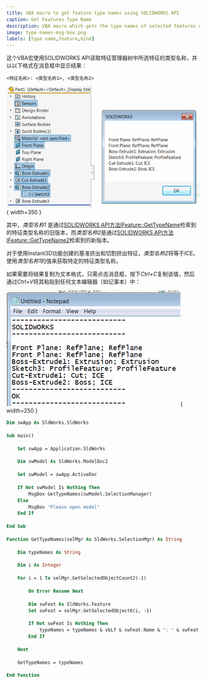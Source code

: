 ```yaml
---
title: VBA macro to get feature type names using SOLIDWORKS API
caption: Get Features Type Name
description: VBA macro which gets the type names of selected features using SOLIDWORKS API and displays the message box
image: type-names-msg-box.png
labels: [type name,feature,kind]
---
```

这个VBA宏使用SOLIDWORKS API读取特征管理器树中所选特征的类型名称，并以以下格式在消息框中显示结果：

~~~
<特征名称>: <类型名称1>, <类型名称2>
~~~

![在消息框中显示所选特征的类型名称](type-names-msg-box.png){ width=350 }

其中，*类型名称1* 是通过[SOLIDWORKS API方法IFeature::GetTypeName](https://help.solidworks.com/2016/english/api/sldworksapi/solidworks.interop.sldworks~solidworks.interop.sldworks.ifeature~gettypename.html)检索到的特征类型名称的旧版本，而*类型名称2*是通过[SOLIDWORKS API方法IFeature::GetTypeName2](https://help.solidworks.com/2016/english/api/sldworksapi/solidworks.interop.sldworks~solidworks.interop.sldworks.ifeature~gettypename2.html)检索到的新版本。

对于使用Instant3D功能创建的基准挤出和切割挤出特征，*类型名称2*将等于*ICE*。使用*类型名称1*的值来获取特定的特征类型名称。

如果需要将结果复制为文本格式，只需点击消息框，按下*Ctrl+C*复制该值，然后通过*Ctrl+V*将其粘贴到任何文本编辑器（如记事本）中：

![将特征类型名称复制到记事本](type-name-msg-clipboard.png){ width=250 }

~~~ vb
Dim swApp As SldWorks.SldWorks

Sub main()

    Set swApp = Application.SldWorks
    
    Dim swModel As SldWorks.ModelDoc2
    
    Set swModel = swApp.ActiveDoc
    
    If Not swModel Is Nothing Then
        MsgBox GetTypeNames(swModel.SelectionManager)
    Else
        MsgBox "Please open model"
    End If
    
End Sub

Function GetTypeNames(selMgr As SldWorks.SelectionMgr) As String
    
    Dim typeNames As String
    
    Dim i As Integer
    
    For i = 1 To selMgr.GetSelectedObjectCount2(-1)
        
        On Error Resume Next
        
        Dim swFeat As SldWorks.Feature
        Set swFeat = selMgr.GetSelectedObject6(i, -1)
        
        If Not swFeat Is Nothing Then
            typeNames = typeNames & vbLf & swFeat.Name & ": " & swFeat.GetTypeName() & "; " & swFeat.GetTypeName2
        End If
        
    Next
    
    GetTypeNames = typeNames
    
End Function
~~~

